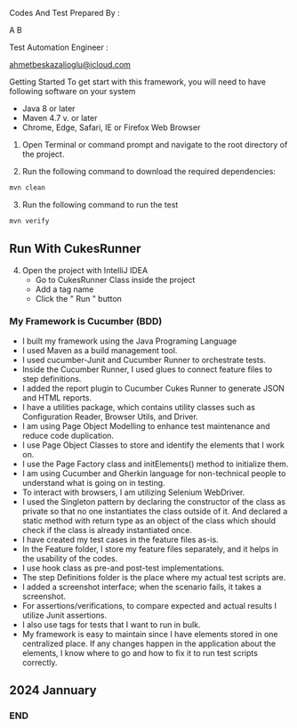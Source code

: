 Codes And Test Prepared By :

A B

Test Automation Engineer :

ahmetbeskazalioglu@icloud.com

Getting Started
To get start with this framework, you will need to have following software on your system

* Java 8 or later
* Maven 4.7 v. or later
* Chrome, Edge, Safari, IE or Firefox Web Browser
  

1. Open Terminal or command prompt and navigate to the root directory of the project.

2. Run the following command to download the required dependencies:

  ```bash
  mvn clean
  ```

3. Run the following command to run the test

  ```bash
  mvn verify
  ```

## Run With CukesRunner

4. Open the project with IntelliJ IDEA
   * Go to CukesRunner Class inside the project
   * Add a tag name
   * Click the " Run " button
     
### My Framework is Cucumber (BDD)

* I built my framework using the Java Programing Language
* I used Maven as a build management tool.
* I used cucumber-Junit and Cucumber Runner to orchestrate tests.
* Inside the Cucumber Runner, I used glues to connect feature files to step definitions.
* I added the report plugin to Cucumber Cukes Runner to generate JSON and HTML reports.
* I have a utilities package, which contains utility classes such as Configuration Reader, Browser Utils, and Driver.
* I am using Page Object Modelling to enhance test maintenance and reduce code duplication.
* I use Page Object Classes to store and identify the elements that I work on.
* I use the Page Factory class and initElements() method to initialize them.
* I am using Cucumber and Gherkin language for non-technical people to understand what is going on in testing.
* To interact with browsers, I am utilizing Selenium WebDriver.
* I used the Singleton pattern by declaring the constructor of the class as private so that no one instantiates the class outside of it. And declared a static method with return type as an object of the class 
  which should check if the class is already instantiated once.
* I have created my test cases in the feature files as-is.
* In the Feature folder, I store my feature files separately, and it helps in the usability of the codes.
* I use hook class as pre-and post-test implementations.
* The step Definitions folder is the place where my actual test scripts are.
* I added a screenshot interface; when the scenario fails, it takes a screenshot.
* For assertions/verifications, to compare expected and actual results I utilize Junit assertions.
* I also use tags for tests that I want to run in bulk.
* My framework is easy to maintain since I have elements stored in one centralized place. If any changes happen in the application about the elements, I know where to go and how to fix it to run test scripts 
  correctly.

## 2024 Jannuary

### END
